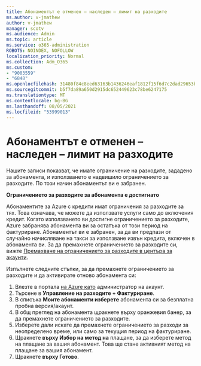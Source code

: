 ```yaml
---
title: Абонаментът е отменен – наследен – лимит на разходите
ms.author: v-jmathew
author: v-jmathew
manager: scotv
ms.audience: Admin
ms.topic: article
ms.service: o365-administration
ROBOTS: NOINDEX, NOFOLLOW
localization_priority: Normal
ms.collection: Adm_O365
ms.custom:
- "9003559"
- "6848"
ms.openlocfilehash: 31480f84c8eed63163b1436246eaf1812f15f6d7c2dad29653b2019f8a15f1af
ms.sourcegitcommit: b5f7da89a650d2915dc652449623c78be6247175
ms.translationtype: MT
ms.contentlocale: bg-BG
ms.lasthandoff: 08/05/2021
ms.locfileid: "53999013"
---
```

# <a name="subscription-cancelled---legacy---spending-limit"></a>Абонаментът е отменен – наследен – лимит на разходите

Нашите записи показват, че имате ограничение на разходите, зададено за абонамента, и използването е надвишило ограничението за разходите. По този начин абонаментът ви е забранен.

**Ограничението за разходите за абонамента е достигнато**

Абонаментите за Azure с кредити имат ограничения за разходите за тях. Това означава, че можете да използвате услуги само до включения кредит. Когато използването ви достигне ограничението за разходите, Azure забранява абонамента ви за остатъка от този период на фактуриране. Абонаментът ви е забранен, за да ви предпази от случайно начисляване на такси за използване извън кредита, включен в абонамента ви. За да премахнете ограничението за разходите си, вижте [Премахване на ограничението за разходите в центъра за акаунти](https://docs.microsoft.com/azure/cost-management-billing/manage/spending-limit#remove).

Изпълнете следните стъпки, за да премахнете ограничението за разходите и да активирате отново абонамента си:

1. Влезте в портала [на Azure като](https://portal.azure.com/) администратор на акаунт.
2. Търсене в **Управление на разходите + Фактуриране**.
3. В списъка **Моите абонаменти изберете** абонамента си за безплатна пробна версия/акаунт.
4. В общ преглед на абонамента щракнете върху оранжевия банер, за да премахнете ограничението за разходите.
5. Изберете дали искате да премахнете ограничението за разходи за неопределено време, или само за текущия период на фактуриране.
6. Щракнете **върху Избор на метод на** плащане, за да изберете метод на плащане за вашия абонамент. Това ще стане активният метод на плащане за вашия абонамент.
7. Щракнете **върху Готово**.
